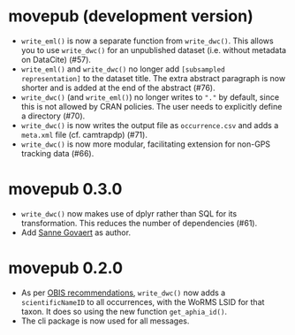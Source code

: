 # movepub (development version)

* `write_eml()` is now a separate function from `write_dwc()`. This allows you to use `write_dwc()` for an unpublished dataset (i.e. without metadata on DataCite) (#57).
* `write_eml()` and `write_dwc()` no longer  add `[subsampled representation]` to the dataset title. The extra abstract paragraph is now shorter and is added at the end of the abstract (#76).
* `write_dwc()` (and `write_eml()`) no longer writes to `"."` by default, since this is not allowed by CRAN policies. The user needs to explicitly define a directory (#70).
* `write_dwc()` is now writes the output file as `occurrence.csv` and adds a `meta.xml` file (cf. camtrapdp) (#71).
* `write_dwc()` is now more modular, facilitating extension for non-GPS tracking data (#66).

# movepub 0.3.0

* `write_dwc()` now makes use of dplyr rather than SQL for its transformation. This reduces the number of dependencies (#61).
* Add [Sanne Govaert](https://orcid.org/0000-0002-8939-1305) as author.

# movepub 0.2.0

* As per [OBIS recommendations](https://manual.obis.org/darwin_core.html#taxonomy-and-identification), `write_dwc()` now adds a `scientificNameID` to all occurrences, with the WoRMS LSID for that taxon. It does so using the new function `get_aphia_id()`.
* The cli package is now used for all messages.
